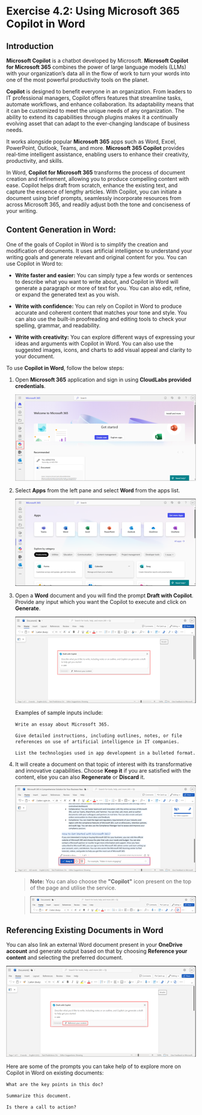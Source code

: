 # Exercise 4.2: Using Microsoft 365 Copilot in Word

## Introduction

**Microsoft Copilot** is a chatbot developed by Microsoft. **Microsoft Copilot for Microsoft 365** combines the power of large language models (LLMs) with your organization’s data all in the flow of work to turn your words into one of the most powerful productivity tools on the planet.

**Copilot** is designed to benefit everyone in an organization. From leaders to IT professional managers, Copilot offers features that streamline tasks, automate workflows, and enhance collaboration. Its adaptability means that it can be customized to meet the unique needs of any organization. The ability to extend its capabilities through plugins makes it a continually evolving asset that can adapt to the ever-changing landscape of business needs.

It works alongside popular **Microsoft 365** apps such as Word, Excel, PowerPoint, Outlook, Teams, and more. **Microsoft 365 Copilot** provides real-time intelligent assistance, enabling users to enhance their creativity, productivity, and skills.

In Word, **Copilot for Microsoft 365** transforms the process of document creation and refinement, allowing you to produce compelling content with ease. Copilot helps draft from scratch, enhance the existing text, and capture the essence of lengthy articles. With Copilot, you can initiate a document using brief prompts, seamlessly incorporate resources from across Microsoft 365, and readily adjust both the tone and conciseness of your writing.

## **Content Generation in Word:**

One of the goals of Copilot in Word is to simplify the creation and modification of documents. It uses artificial intelligence to understand your writing goals and generate relevant and original content for you. You can use Copilot in Word to:

- **Write faster and easier:** You can simply type a few words or sentences to describe what you want to write about, and Copilot in Word will generate a paragraph or more of text for you. You can also edit, refine, or expand the generated text as you wish.

- **Write with confidence:** You can rely on Copilot in Word to produce accurate and coherent content that matches your tone and style. You can also use the built-in proofreading and editing tools to check your spelling, grammar, and readability.

- **Write with creativity:** You can explore different ways of expressing your ideas and arguments with Copilot in Word. You can also use the suggested images, icons, and charts to add visual appeal and clarity to your document.

To use **Copilot in Word**, follow the below steps:

1. Open **Microsoft 365** application and sign in using **CloudLabs provided credentials**.

   ![](./media/office-page.png)

1. Select **Apps** from the left pane and select **Word** from the apps list.

   ![](./media/office-apps-page.png)

1. Open a **Word** document and you will find the prompt **Draft with Copilot**. Provide any input which you want the Copilot to execute and click on **Generate**.

   ![](./media/draft-with-copilot-word.png)

    Examples of sample inputs include:
    ```
    Write an essay about Microsoft 365.
    ```
    ```
    Give detailed instructions, including outlines, notes, or file references on use of artificial intelligence in IT companies.
    ```
    ```
    List the technologies used in app development in a bulleted format.
    ```

1. It will create a document on that topic of interest with its transformative and innovative capabilities. Choose **Keep it** if you are satisfied with the content, else you can also **Regenerate** or **Discard** it.

   ![](./media/keep-it-word.png)

    >**Note:** You can also choose the **"Copilot"** icon present on the top of the page and utilise the service.

    >![](./media/copilot-icon-word.png)

## Referencing Existing Documents in Word

You can also link an external Word document present in your **OneDrive account** and generate output based on that by choosing **Reference your content** and selecting the preferred document.

![](./media/reference-doc-word.png)

Here are some of the prompts you can take help of to explore more on Copilot in Word on existing documents: 

```
What are the key points in this doc?
```
```
Summarize this document.
```
```
Is there a call to action?
```
